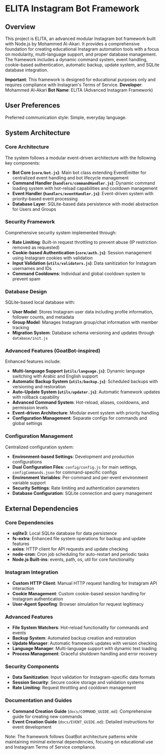 # ELITA Instagram Bot Framework

## Overview

This project is ELITA, an advanced modular Instagram bot framework built with Node.js by Mohammed Al-Akari. It provides a comprehensive foundation for creating educational Instagram automation tools with a focus on modularity, multi-language support, and proper database management. The framework includes a dynamic command system, event handling, cookie-based authentication, automatic backup, update system, and SQLite database integration.

**Important**: This framework is designed for educational purposes only and requires compliance with Instagram's Terms of Service.
**Developer**: Mohammed Al-Akari
**Bot Name**: ELITA (Advanced Instagram Framework)

## User Preferences

Preferred communication style: Simple, everyday language.

## System Architecture

### Core Architecture
The system follows a modular event-driven architecture with the following key components:

- **Bot Core (`core/bot.js`)**: Main bot class extending EventEmitter for centralized event handling and bot lifecycle management
- **Command Handler (`handlers/commandHandler.js`)**: Dynamic command loading system with hot-reload capabilities and cooldown management
- **Event Handler (`handlers/eventHandler.js`)**: Event-driven system with priority-based event processing
- **Database Layer**: SQLite-based data persistence with model abstraction for Users and Groups

### Security Framework
Comprehensive security system implemented through:

- **Rate Limiting**: Built-in request throttling to prevent abuse (IP restriction removed as requested)
- **Cookie-based Authentication (`core/auth.js`)**: Session management using Instagram cookies with validation
- **Input Validation (`utils/validators.js`)**: Data sanitization for Instagram usernames and IDs
- **Command Cooldowns**: Individual and global cooldown system to prevent spam

### Database Design
SQLite-based local database with:

- **User Model**: Stores Instagram user data including profile information, follower counts, and metadata
- **Group Model**: Manages Instagram group/chat information with member tracking
- **Migration System**: Database schema versioning and updates through `database/init.js`

### Advanced Features (GoatBot-inspired)
Enhanced features include:

- **Multi-language Support (`utils/language.js`)**: Dynamic language switching with Arabic and English support
- **Automatic Backup System (`utils/backup.js`)**: Scheduled backups with versioning and restoration
- **Auto-Update System (`utils/updater.js`)**: Automatic framework updates with rollback capability
- **Advanced Command System**: Hot-reload, aliases, cooldowns, and permission levels
- **Event-driven Architecture**: Modular event system with priority handling
- **Configuration Management**: Separate configs for commands and global settings

### Configuration Management
Centralized configuration system:

- **Environment-based Settings**: Development and production configurations
- **Dual Configuration Files**: `config/config.js` for main settings, `configCommands.json` for command-specific configs
- **Environment Variables**: Per-command and per-event environment variable support
- **Security Settings**: Rate limiting and authentication parameters
- **Database Configuration**: SQLite connection and query management

## External Dependencies

### Core Dependencies
- **sqlite3**: Local SQLite database for data persistence
- **fs-extra**: Enhanced file system operations for backup and update features
- **axios**: HTTP client for API requests and update checking
- **node-cron**: Cron job scheduling for auto-restart and periodic tasks
- **Node.js Built-ins**: events, path, os, util for core functionality

### Instagram Integration
- **Custom HTTP Client**: Manual HTTP request handling for Instagram API interaction
- **Cookie Management**: Custom cookie-based session handling for Instagram authentication
- **User-Agent Spoofing**: Browser simulation for request legitimacy

### Advanced Features
- **File System Watchers**: Hot-reload functionality for commands and events
- **Backup System**: Automated backup creation and restoration
- **Update Manager**: Automatic framework updates with version checking
- **Language Manager**: Multi-language support with dynamic text loading
- **Process Management**: Graceful shutdown handling and error recovery

### Security Components
- **Data Sanitization**: Input validation for Instagram-specific data formats
- **Session Security**: Secure cookie storage and validation systems
- **Rate Limiting**: Request throttling and cooldown management

### Documentation and Guides
- **Command Creation Guide** (`docs/COMMAND_GUIDE.md`): Comprehensive guide for creating new commands
- **Event Creation Guide** (`docs/EVENT_GUIDE.md`): Detailed instructions for event development

Note: The framework follows GoatBot architecture patterns while maintaining minimal external dependencies, focusing on educational use and Instagram Terms of Service compliance.